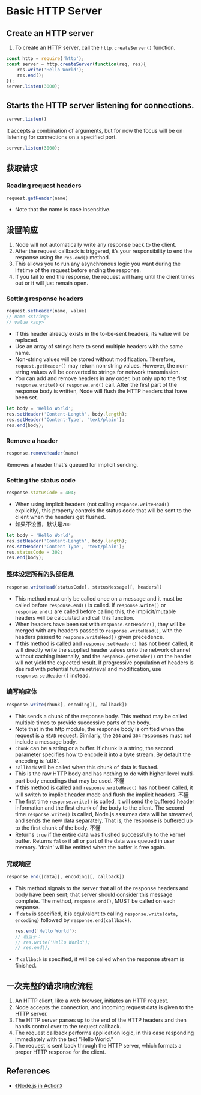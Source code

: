 # Basic HTTP Server

## Create an HTTP server
1. To create an HTTP server, call the `http.createServer()` function.
```js
const http = require('http');
const server = http.createServer(function(req, res){
    res.write('Hello World');
    res.end();
});
server.listen(3000);
```


## Starts the HTTP server listening for connections.
```js
server.listen()
```
It accepts a combination of arguments, but for now the focus will be on
listening for connections on a specified port.
```js
server.listen(3000);
```


## 获取请求
### Reading request headers
```js
request.getHeader(name)
```
* Note that the name is case insensitive.


## 设置响应
1. Node will not automatically write any response back to the client.
2. After the request callback is triggered, it’s your responsibility to end the
response using the `res.end()` method.
3. This allows you to run any asynchronous logic you want during the lifetime of
 the request before ending the response.
4. If you fail to end the response, the request will hang until the client times
 out or it will just remain open.

### Setting response headers
```js
request.setHeader(name, value)
// name <string>
// value <any>
```
* If this header already exists in the to-be-sent headers, its value will be
replaced.
* Use an array of strings here to send multiple headers with the same name.
* Non-string values will be stored without modification. Therefore,
`request.getHeader()` may return non-string values. However, the non-string
values will be converted to strings for network transmission.
* You can add and remove headers in any order, but only up to the first
`response.write()` or `response.end()` call. After the first part of the
response body is written, Node will flush the HTTP headers that have been set.

```js
let body = 'Hello World';
res.setHeader('Content-Length', body.length);
res.setHeader('Content-Type', 'text/plain');
res.end(body);
```

### Remove a header
```js
response.removeHeader(name)
```
Removes a header that's queued for implicit sending.

### Setting the status code
```js
response.statusCode = 404;
```
* When using implicit headers (not calling `response.writeHead()` explicitly),
this property controls the status code that will be sent to the client when the
headers get flushed.
* 如果不设置，默认是`200`

```js
let body = 'Hello World';
res.setHeader('Content-Length', body.length);
res.setHeader('Content-Type', 'text/plain');
res.statusCode = 302;
res.end(body);
```

### 整体设定所有的头部信息
```js
response.writeHead(statusCode[, statusMessage][, headers])
```
* This method must only be called once on a message and it must be called before
`response.end()` is called. If `response.write()` or `response.end()` are called
 before calling this, the implicit/mutable headers will be calculated and call
this function.
* When headers have been set with `response.setHeader()`, they will be merged
with any headers passed to `response.writeHead()`, with the headers passed to
`response.writeHead()` given precedence.
* If this method is called and `response.setHeader()` has not been called, it
will directly write the supplied header values onto the network channel without
caching internally, and the `response.getHeader()` on the header will not yield
the expected result. If progressive population of headers is desired with
potential future retrieval and modification, use `response.setHeader()` instead.


### 编写响应体
```js
response.write(chunk[, encoding][, callback])
```
* This sends a chunk of the response body. This method may be called multiple
times to provide successive parts of the body.
* Note that in the http module, the response body is omitted when the request is
 a `HEAD` request. Similarly, the `204` and `304` responses must not include a
message body.
* `chunk` can be a string or a buffer. If chunk is a string, the second
parameter specifies how to encode it into a byte stream. By default the encoding
 is 'utf8'.
* `callback` will be called when this chunk of data is flushed.
* This is the raw HTTP body and has nothing to do with higher-level multi-part
body encodings that may be used. 不懂
* If this method is called and `response.writeHead()` has not been called, it
will switch to implicit header mode and flush the implicit headers. 不懂
* The first time `response.write()` is called, it will send the buffered header
information and the first chunk of the body to the client. The second time
`response.write()` is called, Node.js assumes data will be streamed, and sends
the new data separately. That is, the response is buffered up to the first chunk
 of the body. 不懂
* Returns `true` if the entire data was flushed successfully to the kernel
buffer. Returns `false` if all or part of the data was queued in user memory.
'drain' will be emitted when the buffer is free again.


### 完成响应
```js
response.end([data][, encoding][, callback])
```
* This method signals to the server that all of the response headers and body
have been sent; that server should consider this message complete. The method,
`response.end()`, MUST be called on each response.
* If `data` is specified, it is equivalent to calling
`response.write(data, encoding)` followed by `response.end(callback)`.
    ```js
    res.end('Hello World');
    // 相当于：
    // res.write('Hello World');
    // res.end();
    ```
* If `callback` is specified, it will be called when the response stream is
finished.


## 一次完整的请求响应流程
1. An HTTP client, like a web browser, initiates an HTTP request.
2. Node accepts the connection, and incoming request data is given to the HTTP
server.
3. The HTTP server parses up to the end of the HTTP headers and then hands
control over to the request callback.
4. The request callback performs application logic, in this case responding
immediately with the text “Hello World.”
5. The request is sent back through the HTTP server, which formats a proper HTTP
 response for the client.


## References
* [《Node.js in Action》](https://book.douban.com/subject/6805117/)
